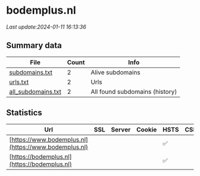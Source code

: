 # bodemplus.nl
*Last update:2024-01-11 16:13:36*
## Summary data
| File       | Count | Info |
|------------|-------|------|
|[subdomains.txt](/data/bodemplus/subdomains.txt)|2|Alive subdomains|
|[urls.txt](/data/bodemplus/urls.txt)|2|Urls|
|[all_subdomains.txt](/data/bodemplus/all_subdomains.txt)|2|All found subdomains (history)|
## Statistics
| Url | SSL | Server | Cookie | HSTS | CSP | XFO | XXP | RP | Tech |
|------------|-------|------|------|------|------|------|------|------|------|
|[https://www.bodemplus.nl](https://www.bodemplus.nl)| | | |:white_check_mark: | |:white_check_mark: | |:white_check_mark: | |:white_check_mark: | |Google Tag Manager H...| |
|[https://bodemplus.nl](https://bodemplus.nl)| | | |:white_check_mark: | |:white_check_mark: | |:white_check_mark: | |:white_check_mark: | |HSTS Microsoft ASP.N...| |